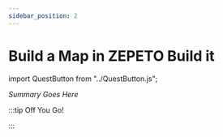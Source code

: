 ```yaml
---
sidebar_position: 2
---
```


# Build a Map in ZEPETO Build it
import QuestButton from "../QuestButton.js";

_Summary Goes Here_

:::tip Off You Go!

<QuestButton text="Quest" />

:::

